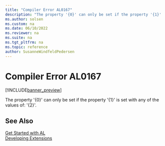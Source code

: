 ```yaml
---
title: "Compiler Error AL0167"
description: "The property '{0}' can only be set if the property '{1}' is set with any of the values of: '{2}'."
ms.author: solsen
ms.custom: na
ms.date: 06/10/2022
ms.reviewer: na
ms.suite: na
ms.tgt_pltfrm: na
ms.topic: reference
author: SusanneWindfeldPedersen
---
```

[//]: # (START>DO_NOT_EDIT)
[//]: # (IMPORTANT:Do not edit any of the content between here and the END>DO_NOT_EDIT.)
[//]: # (Any modifications should be made in the .xml files in the ModernDev repo.)
# Compiler Error AL0167

[!INCLUDE[banner_preview](../includes/banner_preview.md)]

The property '{0}' can only be set if the property '{1}' is set with any of the values of: '{2}'.

[//]: # (IMPORTANT: END>DO_NOT_EDIT)
## See Also  
[Get Started with AL](../devenv-get-started.md)  
[Developing Extensions](../devenv-dev-overview.md)  